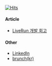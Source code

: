 <!--[![Mohok's github stats](https://readme-stats-2i9gvrzjl.vercel.app/api?username=mohok&count_private=true&show_icons=true)](https://github.com/mohok/github-readme-stats)-->

[![Hits](https://hits.seeyoufarm.com/api/count/incr/badge.svg?url=https%3A%2F%2Fgithub.com%2Fmohok&count_bg=%239C2344&title_bg=%23555555&icon=&icon_color=%23E7E7E7&title=hits&edge_flat=false)](https://hits.seeyoufarm.com)

#### Article
* [LiveRun 개발 회고](https://www.notion.so/f12/LiveRun-1-0-Overall-9fdc10392b0340ddb39fa46c3f9f7fb1)

#### Other
* [LinkedIn](https://www.linkedin.com/in/jeonghwaseo)  
* [brunch(kr)](https://brunch.co.kr/@7mbtz)



